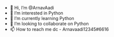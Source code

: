 - 👋 Hi, I’m @ArnavAadi
- 👀 I’m interested in Python
- 🌱 I’m currently learning Python
- 💞️ I’m looking to collaborate on Python
- 📫 How to reach me dc - Arnavaadi12345#6616

<!---
ArnavAadi/ArnavAadi is a ✨ special ✨ repository because its `README.md` (this file) appears on your GitHub profile.
You can click the Preview link to take a look at your changes.
--->
